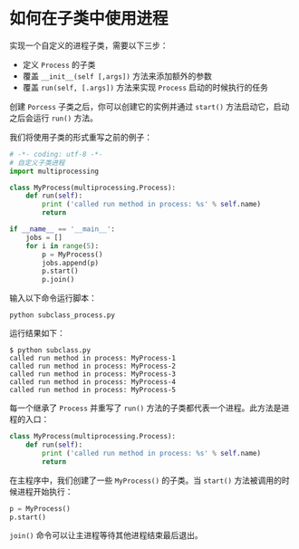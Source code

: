 # 如何在子类中使用进程

实现一个自定义的进程子类，需要以下三步：

-   定义 `Process` 的子类
-   覆盖 `__init__(self [,args])` 方法来添加额外的参数
-   覆盖 `run(self, [.args])` 方法来实现 `Process` 启动的时候执行的任务

创建 `Porcess` 子类之后，你可以创建它的实例并通过 `start()` 方法启动它，启动之后会运行 `run()` 方法。

我们将使用子类的形式重写之前的例子：

```python
# -*- coding: utf-8 -*-
# 自定义子类进程
import multiprocessing

class MyProcess(multiprocessing.Process):
    def run(self):
        print ('called run method in process: %s' % self.name)
        return

if __name__ == '__main__':
    jobs = []
    for i in range(5):
        p = MyProcess()
        jobs.append(p)
        p.start()
        p.join()
```

输入以下命令运行脚本：

    python subclass_process.py

运行结果如下：

    $ python subclass.py
    called run method in process: MyProcess-1
    called run method in process: MyProcess-2
    called run method in process: MyProcess-3
    called run method in process: MyProcess-4
    called run method in process: MyProcess-5

每一个继承了 `Process` 并重写了 `run()` 方法的子类都代表一个进程。此方法是进程的入口：

```python
class MyProcess(multiprocessing.Process):
    def run(self):
        print ('called run method in process: %s' % self.name)
        return
```

在主程序中，我们创建了一些 `MyProcess()` 的子类。当 `start()` 方法被调用的时候进程开始执行：

```python
p = MyProcess()
p.start()
```

`join()` 命令可以让主进程等待其他进程结束最后退出。
